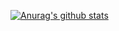 [![Anurag's github stats](https://github-readme-stats.vercel.app/api?username=mmmommm&show_icons=true&theme=radical)](https://github.com/anuraghazra/github-readme-stats)